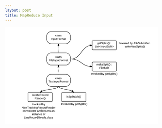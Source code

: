 ```yaml
---
layout: post
title: MapReduce Input
---
```

![Hadoop (MapReduce): Input](public/images/53300bb3-feb8-49c9-b10d-7e330a004cb7.png)
